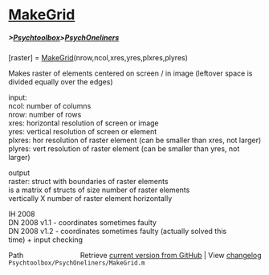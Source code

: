 # [MakeGrid](MakeGrid)
##### >[Psychtoolbox](Psychtoolbox)>[PsychOneliners](PsychOneliners)

[raster] = [MakeGrid](MakeGrid)(nrow,ncol,xres,yres,plxres,plyres)  
  
Makes raster of elements centered on screen / in image (leftover space is  
divided equally over the edges)  
  
input:  
  ncol:   number of columns  
  nrow:   number of rows  
  xres:   horizontal resolution of screen or image  
  yres:   vertical resolution of screen or element  
  plxres: hor resolution of raster element (can be smaller than xres, not larger)  
  plyres: vert resolution of raster element (can be smaller than yres, not  
          larger)  
  
output  
  raster: struct with boundaries of raster elements  
          is a matrix of structs of size number of raster elements  
          vertically X number of raster element horizontally  
  
IH    2008  
DN    2008 v1.1 - coordinates sometimes faulty  
DN    2008 v1.2 - coordinates sometimes faulty (actually solved this  
                  time) + input checking  




<div class="code_header" style="text-align:right;">
  <span style="float:left;">Path&nbsp;&nbsp;</span> <span class="counter">Retrieve <a href=
  "https://raw.github.com/Psychtoolbox-3/Psychtoolbox-3/beta/Psychtoolbox/PsychOneliners/MakeGrid.m">current version from GitHub</a> | View <a href=
  "https://github.com/Psychtoolbox-3/Psychtoolbox-3/commits/beta/Psychtoolbox/PsychOneliners/MakeGrid.m">changelog</a></span>
</div>
<div class="code">
  <code>Psychtoolbox/PsychOneliners/MakeGrid.m</code>
</div>

